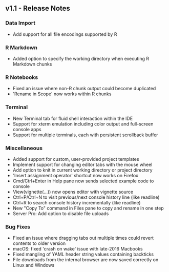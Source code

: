 ## v1.1 - Release Notes

### Data Import

* Add support for all file encodings supported by R

### R Markdown

* Added option to specify the working directory when executing R Markdown chunks

### R Notebooks

* Fixed an issue where non-R chunk output could become duplicated
* 'Rename in Scope' now works within R chunks

### Terminal

* New Terminal tab for fluid shell interaction within the IDE
* Support for xterm emulation including color output and full-screen console apps
* Support for multiple terminals, each with persistent scrollback buffer

### Miscellaneous

* Added support for custom, user-provided project templates
* Implement support for changing editor tabs with the mouse wheel
* Add option to knit in current working directory or project directory
* 'Insert assignment operator' shortcut now works on Firefox
* Cmd/Ctrl+Enter in Help pane now sends selected example code to console
* View(vignette(...)) now opens editor with vignette source
* Ctrl+P/Ctrl+N to visit previous/next console history line (like readline)
* Ctrl+R to search console history incrementally (like readline)
* New "Copy To" command in Files pane to copy and rename in one step
* Server Pro: Add option to disable file uploads

### Bug Fixes

* Fixed an issue where dragging tabs out multiple times could revert contents to older version
* macOS: fixed 'crash on wake' issue with late-2016 Macbooks
* Fixed mangling of YAML header string values containing backticks 
* File downloads from the internal browser are now saved correctly on Linux and Windows

